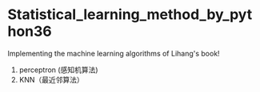 # Statistical_learning_method_by_python36
Implementing the machine learning algorithms of Lihang's book!

1. perceptron (感知机算法)
2. KNN（最近邻算法）
